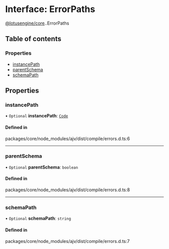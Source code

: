 # Interface: ErrorPaths

[@lotusengine/core](../wiki/@lotusengine.core).[<internal>](../wiki/@lotusengine.core.%3Cinternal%3E).ErrorPaths

## Table of contents

### Properties

- [instancePath](../wiki/@lotusengine.core.%3Cinternal%3E.ErrorPaths#instancepath)
- [parentSchema](../wiki/@lotusengine.core.%3Cinternal%3E.ErrorPaths#parentschema)
- [schemaPath](../wiki/@lotusengine.core.%3Cinternal%3E.ErrorPaths#schemapath)

## Properties

### instancePath

• `Optional` **instancePath**: [`Code`](../wiki/@lotusengine.core.%3Cinternal%3E#code)

#### Defined in

packages/core/node_modules/ajv/dist/compile/errors.d.ts:6

___

### parentSchema

• `Optional` **parentSchema**: `boolean`

#### Defined in

packages/core/node_modules/ajv/dist/compile/errors.d.ts:8

___

### schemaPath

• `Optional` **schemaPath**: `string`

#### Defined in

packages/core/node_modules/ajv/dist/compile/errors.d.ts:7
